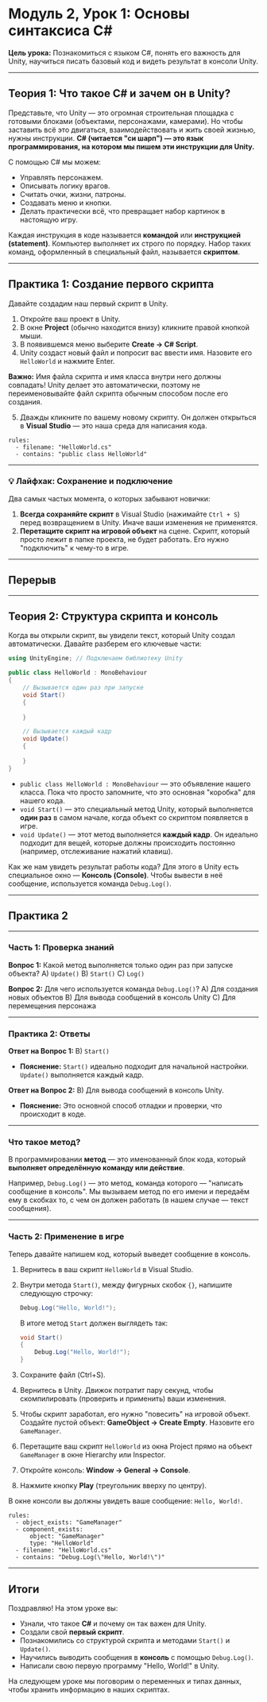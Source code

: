 # Модуль 2, Урок 1: Основы синтаксиса C#

**Цель урока:** Познакомиться с языком C#, понять его важность для Unity, научиться писать базовый код и видеть результат в консоли Unity.

---

## Теория 1: Что такое C# и зачем он в Unity?

Представьте, что Unity — это огромная строительная площадка с готовыми блоками (объектами, персонажами, камерами). Но чтобы заставить всё это двигаться, взаимодействовать и жить своей жизнью, нужны инструкции. **C# (читается "си шарп") — это язык программирования, на котором мы пишем эти инструкции для Unity.**

С помощью C# мы можем:
- Управлять персонажем.
- Описывать логику врагов.
- Считать очки, жизни, патроны.
- Создавать меню и кнопки.
- Делать практически всё, что превращает набор картинок в настоящую игру.

Каждая инструкция в коде называется **командой** или **инструкцией (statement)**. Компьютер выполняет их строго по порядку. Набор таких команд, оформленный в специальный файл, называется **скриптом**.

---

## Практика 1: Создание первого скрипта

Давайте создадим наш первый скрипт в Unity.

1.  Откройте ваш проект в Unity.
2.  В окне **Project** (обычно находится внизу) кликните правой кнопкой мыши.
3.  В появившемся меню выберите **Create -> C# Script**.
4.  Unity создаст новый файл и попросит вас ввести имя. Назовите его `HelloWorld` и нажмите Enter.

**Важно:** Имя файла скрипта и имя класса внутри него должны совпадать! Unity делает это автоматически, поэтому не переименовывайте файл скрипта обычным способом после его создания.

5.  Дважды кликните по вашему новому скрипту. Он должен открыться в **Visual Studio** — это наша среда для написания кода.

```check
rules:
  - filename: "HelloWorld.cs"
  - contains: "public class HelloWorld"
```

---

### 💡 Лайфхак: Сохранение и подключение

Два самых частых момента, о которых забывают новички:

1.  **Всегда сохраняйте скрипт** в Visual Studio (нажимайте `Ctrl + S`) перед возвращением в Unity. Иначе ваши изменения не применятся.
2.  **Перетащите скрипт на игровой объект** на сцене. Скрипт, который просто лежит в папке проекта, не будет работать. Его нужно "подключить" к чему-то в игре.

---

## Перерыв

---

## Теория 2: Структура скрипта и консоль

Когда вы открыли скрипт, вы увидели текст, который Unity создал автоматически. Давайте разберем его ключевые части:

```csharp
using UnityEngine; // Подключаем библиотеку Unity

public class HelloWorld : MonoBehaviour
{
    // Вызывается один раз при запуске
    void Start()
    {
        
    }

    // Вызывается каждый кадр
    void Update()
    {
        
    }
}
```

- `public class HelloWorld : MonoBehaviour` — это объявление нашего класса. Пока что просто запомните, что это основная "коробка" для нашего кода.
- `void Start()` — это специальный метод Unity, который выполняется **один раз** в самом начале, когда объект со скриптом появляется в игре.
- `void Update()` — этот метод выполняется **каждый кадр**. Он идеально подходит для вещей, которые должны происходить постоянно (например, отслеживание нажатий клавиш).

Как же нам увидеть результат работы кода? Для этого в Unity есть специальное окно — **Консоль (Console)**. Чтобы вывести в неё сообщение, используется команда `Debug.Log()`.

---

## Практика 2

---

### Часть 1: Проверка знаний

**Вопрос 1:** Какой метод выполняется только один раз при запуске объекта?
A) `Update()`
B) `Start()`
C) `Log()`

**Вопрос 2:** Для чего используется команда `Debug.Log()`?
A) Для создания новых объектов
B) Для вывода сообщений в консоль Unity
C) Для перемещения персонажа

---

### Практика 2: Ответы

**Ответ на Вопрос 1:** B) `Start()`
*   **Пояснение:** `Start()` идеально подходит для начальной настройки. `Update()` выполняется каждый кадр.

**Ответ на Вопрос 2:** B) Для вывода сообщений в консоль Unity.
*   **Пояснение:** Это основной способ отладки и проверки, что происходит в коде.

---

### Что такое метод?

В программировании **метод** — это именованный блок кода, который **выполняет определённую команду или действие**.

Например, `Debug.Log()` — это метод, команда которого — "написать сообщение в консоль". Мы вызываем метод по его имени и передаём ему в скобках то, с чем он должен работать (в нашем случае — текст сообщения).

---

### Часть 2: Применение в игре

Теперь давайте напишем код, который выведет сообщение в консоль.

1.  Вернитесь в ваш скрипт `HelloWorld` в Visual Studio.
2.  Внутри метода `Start()`, между фигурных скобок `{}`, напишите следующую строчку:

    ```csharp
    Debug.Log("Hello, World!");
    ```
    В итоге метод `Start` должен выглядеть так:
    ```csharp
    void Start()
    {
        Debug.Log("Hello, World!");
    }
    ```
3.  Сохраните файл (Ctrl+S).
4.  Вернитесь в Unity. Движок потратит пару секунд, чтобы скомпилировать (проверить и применить) ваши изменения.
5.  Чтобы скрипт заработал, его нужно "повесить" на игровой объект. Создайте пустой объект: **GameObject -> Create Empty**. Назовите его `GameManager`.
6.  Перетащите ваш скрипт `HelloWorld` из окна Project прямо на объект `GameManager` в окне Hierarchy или Inspector.
7.  Откройте консоль: **Window -> General -> Console**.
8.  Нажмите кнопку **Play** (треугольник вверху по центру).

В окне консоли вы должны увидеть ваше сообщение: `Hello, World!`.

```check
rules:
  - object_exists: "GameManager"
  - component_exists:
      object: "GameManager"
      type: "HelloWorld"
  - filename: "HelloWorld.cs"
  - contains: "Debug.Log(\"Hello, World!\")"
```


---

## Итоги

Поздравляю! На этом уроке вы:
- Узнали, что такое **C#** и почему он так важен для Unity.
- Создали свой **первый скрипт**.
- Познакомились со структурой скрипта и методами `Start()` и `Update()`.
- Научились выводить сообщения в **консоль** с помощью `Debug.Log()`.
- Написали свою первую программу "Hello, World!" в Unity.

На следующем уроке мы поговорим о переменных и типах данных, чтобы хранить информацию в наших скриптах.
